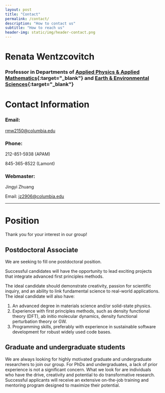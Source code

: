 ```yaml
---
layout: post
title: "Contact"
permalink: /contact/
description: "How to contact us"
subtitle: "How to reach us"
header-img: static/img/header-contact.png
---
```



# Renata Wentzcovitch

### Professor in Departments of [Applied Physics & Applied Mathematics](https://apam.columbia.edu/){:target="_blank"} and [Earth & Environmental Sciences](https://eesc.columbia.edu/){:target="_blank"}

# Contact Information

### Email:

[rmw2150@columbia.edu](mailto:rmw2150@columbia.edu)

### Phone:

212-851-5938 (APAM)

845-365-8522 (Lamont)


### Webmaster:

Jingyi Zhuang

Email: [jz2906@columbia.edu](maito:jz2906@columbia.edu)

- - -

# Position

Thank you for your interest in our group!

## Postdoctoral Associate

We are seeking to fill one postdoctoral position.

Successful candidates will have the opportunity to lead exciting projects that integrate advanced first principles methods.

The ideal candidate should demonstrate creativity, passion for scientific inquiry, and an ability to link fundamental science to real-world applications. The ideal candidate will also have:

1. An advanced degree in materials science and/or solid-state physics.
2. Experience with first principles methods, such as density functional theory (DFT), ab initio molecular dynamics, density functional perturbation theory or GW.
3. Programming skills, preferably with experience in sustainable software development for robust widely used code bases.

## Graduate and undergraduate students

We are always looking for highly motivated graduate and undergraduate researchers to join our group. For PhDs and undergraduates, a lack of prior experience is not a significant concern. What we look for are individuals who have the drive, creativity and potential to do transformative research. Successful applicants will receive an extensive on-the-job training and mentoring program designed to maximize their potential.



